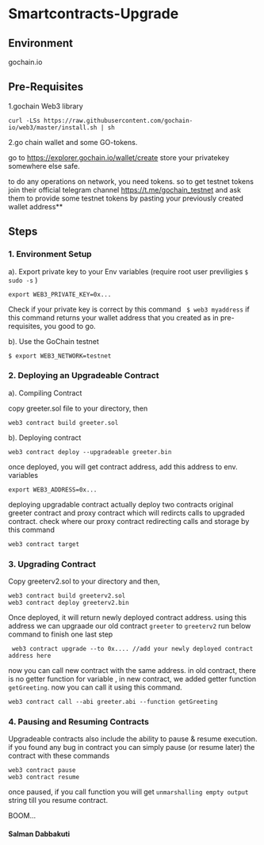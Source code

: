 # Smartcontracts-Upgrade

## Environment
gochain.io

## Pre-Requisites

1.gochain Web3 library
```
curl -LSs https://raw.githubusercontent.com/gochain-io/web3/master/install.sh | sh
```
2.go chain wallet and some GO-tokens.

go to https://explorer.gochain.io/wallet/create store your privatekey somewhere else safe.

to do any operations on network, you need tokens. so to get testnet tokens join their official telegram channel https://t.me/gochain_testnet and ask them to provide some testnet tokens by pasting your previously created wallet address**

## Steps

### 1. Environment Setup

 a). Export private key to your Env variables (require root user previligies ``` $ sudo -s ``` )
 ```
 export WEB3_PRIVATE_KEY=0x...
 ```
 Check if your private key is correct by this command ``` $ web3 myaddress``` if this command returns your wallet address that you created as in pre-requisites, you good to go.
 
 b). Use the GoChain testnet
 ```
$ export WEB3_NETWORK=testnet
```
### 2. Deploying an Upgradeable Contract

a). Compiling Contract

 copy greeter.sol file to your directory, then 
 
 ```
 web3 contract build greeter.sol
 ```
 b). Deploying contract
 
 ```
 web3 contract deploy --upgradeable greeter.bin
 ```
 once deployed, you will get contract address, add this address to env. variables
 ```
 export WEB3_ADDRESS=0x...
 ```
 deploying upgradable contract actually deploy two contracts original greeter contract and proxy contract which will redircts calls to upgraded contract. check where our proxy contract redirecting calls and storage by this command
 
 ```
 web3 contract target
 ```
 
 ### 3. Upgrading Contract
 
  Copy greeterv2.sol to your directory and then,
  ```
 web3 contract build greeterv2.sol
 web3 contract deploy greeterv2.bin
```
Once deployed, it will return newly deployed contract address. using this address we can upgraade our old contract ```greeter``` to ```greeterv2``` run below command to finish one last step
```
 web3 contract upgrade --to 0x.... //add your newly deployed contract address here
```
now you can call new contract with the same address. in old contract, there is no getter function for variable , in new contract, we added getter function ```getGreeting```. now you can call it using this command.

```
web3 contract call --abi greeter.abi --function getGreeting
```

### 4. Pausing and Resuming Contracts

Upgradeable contracts also include the ability to pause & resume execution. if you found any bug in contract you can simply pause (or resume later) the contract with these commands

```
web3 contract pause
web3 contract resume
```
once paused, if you call function you will get ```unmarshalling empty output``` string till you resume contract.

BOOM...

#### Salman Dabbakuti
